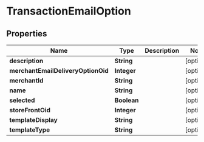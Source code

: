 

# TransactionEmailOption


## Properties

| Name | Type | Description | Notes |
|------------ | ------------- | ------------- | -------------|
|**description** | **String** |  |  [optional] |
|**merchantEmailDeliveryOptionOid** | **Integer** |  |  [optional] |
|**merchantId** | **String** |  |  [optional] |
|**name** | **String** |  |  [optional] |
|**selected** | **Boolean** |  |  [optional] |
|**storeFrontOid** | **Integer** |  |  [optional] |
|**templateDisplay** | **String** |  |  [optional] |
|**templateType** | **String** |  |  [optional] |



